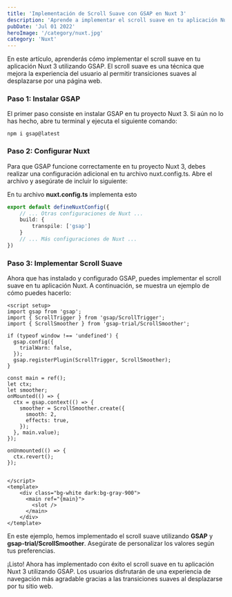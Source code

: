 ```yaml
---
title: 'Implementación de Scroll Suave con GSAP en Nuxt 3'
description: 'Aprende a implementar el scroll suave en tu aplicación Nuxt utilizando GSAP'
pubDate: 'Jul 01 2022'
heroImage: '/category/nuxt.jpg'
category: 'Nuxt'
---
```



En este artículo, aprenderás cómo implementar el scroll suave en tu aplicación Nuxt 3 utilizando GSAP. El scroll suave es una técnica que mejora la experiencia del usuario al permitir transiciones suaves al desplazarse por una página web.

### Paso 1: Instalar GSAP

El primer paso consiste en instalar GSAP en tu proyecto Nuxt 3. Si aún no lo has hecho, abre tu terminal y ejecuta el siguiente comando:
```
npm i gsap@latest
```

### Paso 2: Configurar Nuxt

Para que GSAP funcione correctamente en tu proyecto Nuxt 3, debes realizar una configuración adicional en tu archivo nuxt.config.ts. Abre el archivo y asegúrate de incluir lo siguiente:

En tu archivo **nuxt.config.ts** implementa esto
```ts
export default defineNuxtConfig({
    // ... Otras configuraciones de Nuxt ...
    build: {
        transpile: ['gsap']
    }
    // ... Más configuraciones de Nuxt ...
})
```

### Paso 3: Implementar Scroll Suave
Ahora que has instalado y configurado GSAP, puedes implementar el scroll suave en tu aplicación Nuxt. A continuación, se muestra un ejemplo de cómo puedes hacerlo:

```vue
<script setup>
import gsap from 'gsap';
import { ScrollTrigger } from 'gsap/ScrollTrigger';
import { ScrollSmoother } from 'gsap-trial/ScrollSmoother';

if (typeof window !== 'undefined') {
  gsap.config({
    trialWarn: false,
  });
  gsap.registerPlugin(ScrollTrigger, ScrollSmoother);
}

const main = ref();
let ctx;
let smoother;
onMounted(() => {
  ctx = gsap.context(() => {
    smoother = ScrollSmoother.create({
      smooth: 2, 
      effects: true,
    });
  }, main.value);
});

onUnmounted(() => {
  ctx.revert();
});


</script>
<template>
    <div class="bg-white dark:bg-gray-900">
      <main ref="{main}">
        <slot />
      </main>
    </div>
</template>
```

En este ejemplo, hemos implementado el scroll suave utilizando **GSAP** y **gsap-trial/ScrollSmoother**. Asegúrate de personalizar los valores según tus preferencias.

¡Listo! Ahora has implementado con éxito el scroll suave en tu aplicación Nuxt 3 utilizando GSAP. Los usuarios disfrutarán de una experiencia de navegación más agradable gracias a las transiciones suaves al desplazarse por tu sitio web.